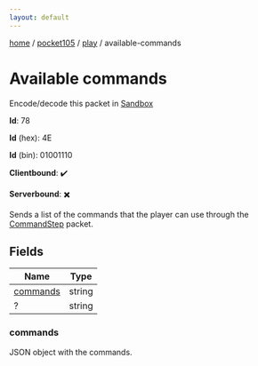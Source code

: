 ```yaml
---
layout: default
---
```


[home](/)  /  [pocket105](/protocol/pocket105)  /  [play](/protocol/pocket105/play)  /  available-commands

# Available commands

Encode/decode this packet in [Sandbox](../../../sandbox/pocket105#Play.AvailableCommands)

**Id**: 78

**Id** (hex): 4E

**Id** (bin): 01001110

**Clientbound**: ✔️

**Serverbound**: ✖️

Sends a list of the commands that the player can use through the [CommandStep](#play_command-step) packet.

## Fields

Name | Type
---|---
[commands](#commands) | string
? | string

### commands

JSON object with the commands.
